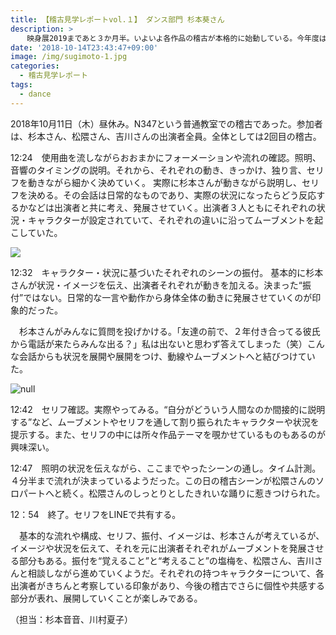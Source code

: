```yaml
---
title: 【稽古見学レポートvol.１】 ダンス部門 杉本葵さん
description: >
  　映身展2019まであと３か月半。いよいよ各作品の稽古が本格的に始動している。今年度は、実践におけるプロセスを共有し、さらに思考を深めるために、スタッフによる『稽古場レポート』を行う。ダンス部門の記念すべき第１回目のレポートは、杉本葵さん（２年生）の作品稽古である。
date: '2018-10-14T23:43:47+09:00'
image: /img/sugimoto-1.jpg
categories:
  - 稽古見学レポート
tags:
  - dance
---
```

2018年10月11日（木）昼休み。N347という普通教室での稽古であった。参加者は、杉本さん、松隈さん、吉川さんの出演者全員。全体としては2回目の稽古。

12:24　使用曲を流しながらおおまかにフォーメーションや流れの確認。照明、音響のタイミングの説明。それから、それぞれの動き、きっかけ、独り言、セリフを動きながら細かく決めていく。 実際に杉本さんが動きながら説明し、セリフを決める。その会話は日常的なものであり、実際の状況になったらどう反応するかなどは出演者と共に考え、発展させていく。出演者３人ともにそれぞれの状況・キャラクターが設定されていて、それぞれの違いに沿ってムーブメントを起こしていた。

![](/img/sugimoto-1.jpg)

12:32　キャラクター・状況に基づいたそれぞれのシーンの振付。
基本的に杉本さんが状況・イメージを伝え、出演者それぞれが動きを加える。決まった“振付”ではない。日常的な一言や動作から身体全体の動きに発展させていくのが印象的だった。

　杉本さんがみんなに質問を投げかける。「友達の前で、２年付き合ってる彼氏から電話が来たらみんな出る？」私は出ないと思わず答えてしまった（笑）こんな会話からも状況を展開や展開をつけ、動線やムーブメントへと結びつけていた。

![null](/img/sugimoto-2.jpg)

12:42　セリフ確認。実際やってみる。“自分がどういう人間なのか間接的に説明する”など、ムーブメントやセリフを通して割り振られたキャラクターや状況を提示する。また、セリフの中には所々作品テーマを覗かせているものもあるのが興味深い。

12:47　照明の状況を伝えながら、ここまでやったシーンの通し。タイム計測。４分半まで流れが決まっているようだった。この日の稽古シーンが松隈さんのソロパートへと続く。松隈さんのしっとりとしたきれいな踊りに惹きつけられた。

12：54　終了。セリフをLINEで共有する。

　基本的な流れや構成、セリフ、振付、イメージは、杉本さんが考えているが、イメージや状況を伝えて、それを元に出演者それぞれがムーブメントを発展させる部分もある。振付を“覚えること”と“考えること”の塩梅を、松隈さん、吉川さんと相談しながら進めていくようだ。それぞれの持つキャラクターについて、各出演者がきちんと考察している印象があり、今後の稽古でさらに個性や共感する部分が表れ、展開していくことが楽しみである。

（担当：杉本音音、川村夏子）
